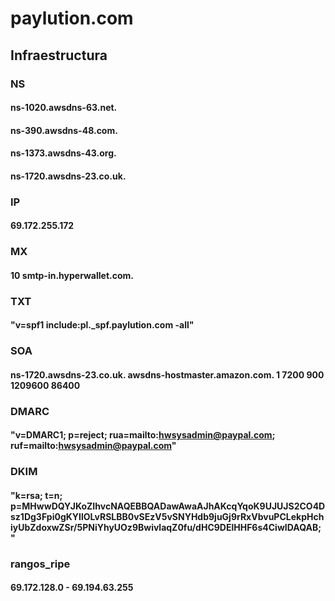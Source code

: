 # paylution.com
## Infraestructura
### NS
#### ns-1020.awsdns-63.net.
#### ns-390.awsdns-48.com.
#### ns-1373.awsdns-43.org.
#### ns-1720.awsdns-23.co.uk.

### IP
#### 69.172.255.172

### MX
#### 10 smtp-in.hyperwallet.com.

### TXT
#### "v=spf1 include:pl._spf.paylution.com -all"

### SOA
#### ns-1720.awsdns-23.co.uk. awsdns-hostmaster.amazon.com. 1 7200 900 1209600 86400

### DMARC
#### "v=DMARC1; p=reject; rua=mailto:hwsysadmin@paypal.com; ruf=mailto:hwsysadmin@paypal.com"

### DKIM
#### "k=rsa; t=n; p=MHwwDQYJKoZIhvcNAQEBBQADawAwaAJhAKcqYqoK9UJUJS2CO4Dsz1Dg3Fpi0gKYIlOLvRSLBB0vSEzV5vSNYHdb9juGj9rRxVbvuPCLekpHchiyUbZdoxwZSr/5PNiYhyUOz9BwivlaqZ0fu/dHC9DElHHF6s4CiwIDAQAB;"

### rangos_ripe
#### 69.172.128.0 - 69.194.63.255

